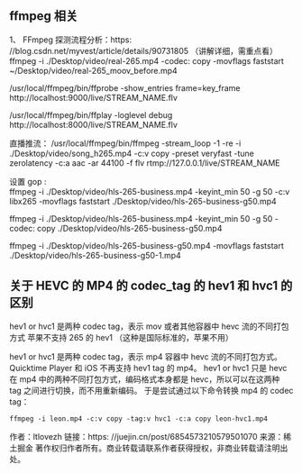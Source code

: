 ## ffmpeg 相关

1、 FFmpeg 探测流程分析：https: //blog.csdn.net/myvest/article/details/90731805 （讲解详细，需重点看）
ffmpeg -i ./Desktop/video/real-265.mp4 -codec: copy -movflags faststart ~/Desktop/video/real-265_moov_before.mp4

/usr/local/ffmpeg/bin/ffprobe -show_entries frame=key_frame http://localhost:9000/live/STREAM_NAME.flv

/usr/local/ffmpeg/bin/ffplay -loglevel debug http://localhost:8000/live/STREAM_NAME.flv

直播推流：
/usr/local/ffmpeg/bin/ffmpeg -stream_loop -1 -re -i ./Desktop/video/song_h265.mp4 -c:v copy -preset veryfast -tune zerolatency -c:a aac -ar 44100 -f flv rtmp://127.0.0.1/live/STREAM_NAME

设置 gop :  
ffmpeg -i ./Desktop/video/hls-265-business.mp4 -keyint_min 50 -g 50 -c:v libx265 -movflags faststart ./Desktop/video/hls-265-business-g50.mp4

ffmpeg -i ./Desktop/video/hls-265-business.mp4 -keyint_min 50 -g 50 -codec: copy ./Desktop/video/hls-265-business-g50.mp4

ffmpeg -i ./Desktop/video/hls-265-business-g50.mp4 -movflags faststart ./Desktop/video/hls-265-business-g50-1.mp4

## 关于 HEVC 的 MP4 的 codec_tag 的 hev1 和 hvc1 的区别

hev1 or hvc1 是两种 codec tag，表示 mov 或者其他容器中 hevc 流的不同打包方式
苹果不支持 265 的 hev1 （这种是国际标准的，苹果不用）

hev1 or hvc1 是两种 codec tag，表示 mp4 容器中 hevc 流的不同打包方式。Quicktime Player 和 iOS 不再支持 hev1 tag 的 mp4。
hev1 or hvc1 只是 hevc 在 mp4 中的两种不同打包方式，编码格式本身都是 hevc，所以可以在这两种 tag 之间进行切换，而不用重新编码。
于是尝试通过以下命令转换 mp4 的 codec tag：

```shell
ffmpeg -i leon.mp4 -c:v copy -tag:v hvc1 -c:a copy leon-hvc1.mp4

```

作者：ltlovezh
链接：https: //juejin.cn/post/6854573210579501070
来源：稀土掘金
著作权归作者所有。商业转载请联系作者获得授权，非商业转载请注明出处。
